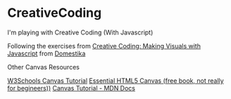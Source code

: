 # CreativeCoding

I'm playing with Creative Coding (With Javascript)

Following the exercises from [Creative Coding: Making Visuals with Javascript](https://www.domestika.org/en/courses/2729-creative-coding-making-visuals-with-javascript) from [Domestika](https://www.domestika.org/)

Other Canvas Resources

[W3Schools Canvas Tutorial](https://www.w3schools.com/graphics/canvas_intro.asp)
[Essential HTML5 Canvas (free book, not really for begineers))](https://www.programming-books.io/essential/htmlcanvas/index.html)
[Canvas Tutorial - MDN Docs](https://developer.mozilla.org/en-US/docs/Web/API/Canvas_API/Tutorial)

